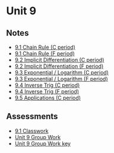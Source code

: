 # Unit 9

## Notes

- <a href="../notes/PCHA_9.1_ChainRule_C.pdf">9.1 Chain Rule (C period)</a>
- <a href="../notes/PCHA_9.1_ChainRule_F.pdf">9.1 Chain Rule (F period)</a>
- <a href="../notes/PCHA_9.2_ImplicitDiff_C.pdf">9.2 Implicit Differentiation (C period)</a>
- <a href="../notes/PCHA_9.2_ImplicitDiff_F.pdf">9.2 Implicit Differentiation (F period)</a>
- <a href="../notes/PCHA_9.3_ExpLog_C.pdf">9.3 Exponential / Logarithm (C period)</a>
- <a href="../notes/PCHA_9.3_ExpLog_F.pdf">9.3 Exponential / Logarithm (F period)</a>
- <a href="../notes/PCHA_9.4_InverseTrig_C.pdf">9.4 Inverse Trig (C period)</a>
- <a href="../notes/PCHA_9.4_InverseTrig_F.pdf">9.4 Inverse Trig (F period)</a>
- <a href="../notes/PCHA_9.5_Applications_C.pdf">9.5 Applications (C period)</a>

## Assessments

- <a href="../assessments/pcha_9.1_classwork.pdf">9.1 Classwork</a>
- <a href="../assessments/pcha_unit9_group.pdf">Unit 9 Group Work</a>
- <a href="../assessments/pcha_unit9_group_key.pdf">Unit 9 Group Work key</a>

